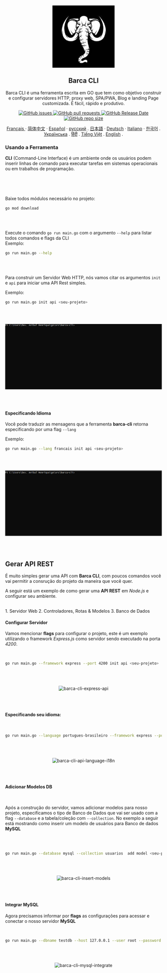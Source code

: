 
<p align="center">
 <img width="200px" height="200" src="../assets/logo/barca-logo.jpeg" align="center" alt="GitHub Readme Stats" />
 <h2 align="center">Barca CLI</h2>
 <p align="center">
  Barca CLI é uma ferramenta escrita em GO que tem como objetivo construir e configurar servidores HTTP, proxy web, SPA/PWA, Blog e landing Page customizada. É fácil, rápido e produtivo.
  </p>
 </p>
  <p align="center">
    <a href="https://github.com/anuraghazra/github-readme-stats/actions">
      <img alt="GitHub issues" src="https://img.shields.io/github/issues/project-barca/barca-cli">
    </a>
    <a href="https://codecov.io/gh/anuraghazra/github-readme-stats">
      <img alt="GitHub pull requests" src="https://img.shields.io/github/issues-pr/project-barca/barca-cli">
    </a>
    <a href="https://a.paddle.com/v2/click/16413/119403?link=1227">
      <img alt="GitHub Release Date" src="https://img.shields.io/github/release-date/project-barca/barca-cli">
    </a>
    <a href="https://a.paddle.com/v2/click/16413/119403?link=2345">
      <img alt="GitHub repo size" src="https://img.shields.io/github/repo-size/project-barca/barca-cli">
    </a>
  </p>
   
  <p align="center">
    <a href="/readme_fr.md">Français </a>
    ·
    <a href="/readme_cn.md">简体中文</a>
    ·
    <a href="/readme_es.md">Español</a>
    ·
    <a href="/readme_ru.md">русский</a>
    .
    <a href="/readme_ja.md">日本語</a>
    ·
    <a href="/readme_de.md">Deutsch</a>
    ·
    <a href="/readme_it.md">Italiano</a>
    ·
    <a href="/readme_kr.md">한국어</a>
    .
    <a href="/readme_uk.md">Українська</a>
    .
    <a href="/readme_hi.md">हिंदी</a>
    .
    <a href="/readme_vi.md">Tiếng Việt</a>
    .
    <a href="../../README.md">English</a>
    .
  </p>
</p>

### Usando a Ferramenta

  **CLI** (Command-Line Interface) é um ambiente onde os usuários podem inserir linhas de comando para executar tarefas em sistemas operacionais ou em trabalhos de programação.

<br>
<br>
<br>

Baixe todos módulos necessário no projeto:

```sh
go mod download
```
<br>
<br>

Execute o comando `go run main.go` com o argumento `--help` para listar todos comandos e flags da CLI
<br>
Exemplo:

```sh
go run main.go --help
```


<br>
<br>

Para construir um Servidor Web HTTP, nós vamos citar os argumentos  `init` e `api` para iniciar uma API Rest simples.

Exemplo:
<br>

```sh
go run main.go init api <seu-projeto>
```

<br>
<br>

<p align="center">
  <img align="center" alt="barca-cli" src="../assets/gif/barca-cli-1.gif" />
</p>

<br>
<br>

#### Especificando Idioma


Você pode traduzir as mensagens que a ferramenta **barca-cli** retorna especificando por uma flag `--lang`

Exemplo:

```sh
go run main.go --lang francais init api <seu-projeto>
```

<br>
<br>

<p align="center">
  <img align="center" alt="barca-cli" src="../assets/gif/barca-cli-2.gif" />
</p>

<br>
<br>

## Gerar API REST

É muito simples gerar uma API com **Barca CLI**, com poucos comandos você vai permitir a consrução do projeto da maneira que você quer.

A seguir está um exemplo de como gerar uma **API REST** em *Node.js* e configurar seu ambiente.

<br>
1. Servidor Web
2. Controladores, Rotas & Modelos
3. Banco de Dados
<br>

#### Configurar Servidor

Vamos mencionar **flags** para configurar o projeto, este é um exemplo utilizando o framework *Express.js* como servidor sendo executado na porta *4200*.

<br>

```sh
go run main.go --framework express --port 4200 init api <seu-projeto>
```

<br>
<br>

<p align="center">
  <img align="center" alt="barca-cli-express-api" src="docs/assets/gif/barca-cli-4-express-api.gif" />
</p>

<br>
<br>


#### Especificando seu idioma:

<br>

```sh
go run main.go --language portugues-brasileiro --framework express --port 4200 init api <your-project>
```

<br>
<br>

<p align="center">
  <img align="center" alt="barca-cli-api-language-i18n" src="../assets/gif/barca-cli-5-express-api-language.gif" />
</p>

<br>
<br>


#### Adicionar Modelos DB

<br>

Após a construção do servidor, vamos adicionar modelos para nosso projeto, especificamos o tipo de Banco de Dados que vai ser usado com a flag `--database` e a tabela/coleção com `--collection`. No exemplo a seguir está mostrando como inserir um modelo de usuários para Banco de dados **MySQL**

<br>
<br>

```sh
go run main.go --database mysql --collection usuarios  add model <seu-projeto>
```


<br>
<br>

<p align="center">
  <img align="center" alt="barca-cli-insert-models" src="../assets/gif/barca-cli-7-insert-models.gif" />
</p>

<br>
<br>

#### Integrar MySQL

Agora precisamos informar por **flags** as configurações para acessar e conectar o nosso servidor **MySQL**

<br>

```sh
go run main.go --dbname testdb --host 127.0.0.1 --user root --password 12345 integrate mysql <seu-projeto>
```

<br>
<br>

<p align="center">
  <img align="center" alt="barca-cli-mysql-integrate" src="../assets/gif/barca-cli-8-integrate-mysql.gif" />
</p>

<br>
<br>